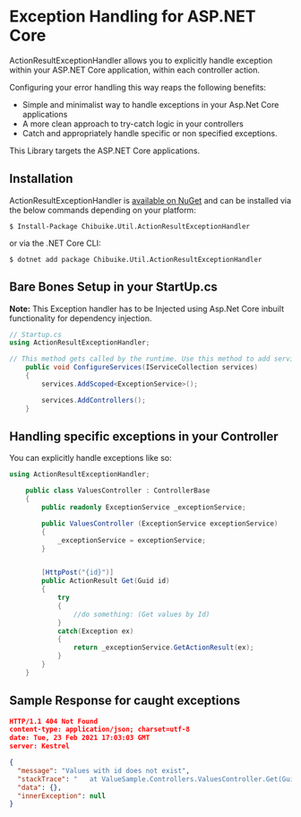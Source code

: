 ﻿# Exception Handling for ASP.NET Core

ActionResultExceptionHandler allows you to explicitly handle exception within your ASP.NET Core application, within each controller action.

Configuring your error handling this way reaps the following benefits:

- Simple and minimalist way to handle exceptions in your Asp.Net Core applications
- A more clean approach to try-catch logic in your controllers
- Catch and appropriately handle specific or non specified exceptions.

This Library targets the ASP.NET Core applications.

## Installation

ActionResultExceptionHandler is [available on NuGet](https://www.nuget.org/packages/Chibuike.Util.ActionResultExceptionHandler/) and can be installed via the below commands depending on your platform:

```
$ Install-Package Chibuike.Util.ActionResultExceptionHandler
```
or via the .NET Core CLI:

```
$ dotnet add package Chibuike.Util.ActionResultExceptionHandler
```

## Bare Bones Setup in your StartUp.cs

**Note:** This Exception handler has to be Injected using Asp.Net Core inbuilt functionality for dependency injection.

```csharp
// Startup.cs
using ActionResultExceptionHandler;

// This method gets called by the runtime. Use this method to add services to the container.
    public void ConfigureServices(IServiceCollection services)
    {
        services.AddScoped<ExceptionService>();

        services.AddControllers();
    }
```


## Handling specific exceptions in your Controller

You can explicitly handle exceptions like so:

```csharp
using ActionResultExceptionHandler;

    public class ValuesController : ControllerBase
    {
        public readonly ExceptionService _exceptionService;

        public ValuesController (ExceptionService exceptionService)
        {
            _exceptionService = exceptionService;
        }


        [HttpPost("{id}")]
        public ActionResult Get(Guid id)
        {  
            try
            {
                //do something: (Get values by Id)
            }
            catch(Exception ex)
            {
                return _exceptionService.GetActionResult(ex);
            }
        }
    }
```


## Sample Response for caught exceptions
```json
HTTP/1.1 404 Not Found
content-type: application/json; charset=utf-8 
date: Tue, 23 Feb 2021 17:03:03 GMT 
server: Kestrel

{
  "message": "Values with id does not exist",
  "stackTrace": "   at ValueSample.Controllers.ValuesController.Get(Guid id) in C:\\Users\\Chibuike\\source\\repos\\ValueSample\\Controllers\\ValuesController.cs:line 63",
  "data": {},
  "innerException": null
}
```
